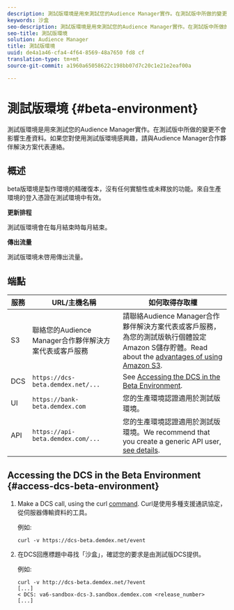 ```yaml
---
description: 測試版環境是用來測試您的Audience Manager實作。在測試版中所做的變更不會影響生產資料。如果您對使用測試版環境感興趣，請與Audience Manager合作夥伴解決方案代表連絡。
keywords: 沙盒
seo-description: 測試版環境是用來測試您的Audience Manager實作。在測試版中所做的變更不會影響生產資料。如果您對使用測試版環境感興趣，請與Audience Manager合作夥伴解決方案代表連絡。
seo-title: 測試版環境
solution: Audience Manager
title: 測試版環境
uuid: de4a1a46-cfa4-4f64-8569-48a7650 fd8 cf
translation-type: tm+mt
source-git-commit: a1960a65058622c198bb07d7c20c1e21e2eaf00a

---
```



# 測試版環境 {#beta-environment}

測試版環境是用來測試您的Audience Manager實作。在測試版中所做的變更不會影響生產資料。如果您對使用測試版環境感興趣，請與Audience Manager合作夥伴解決方案代表連絡。

## 概述

beta版環境是製作環境的精確復本，沒有任何實驗性或未釋放的功能。來自生產環境的登入憑證在測試環境中有效。

**更新排程**

測試版環境會在每月結束時每月結束。

**傳出流量**

測試版環境未啓用傳出流量。

<!-- 

Added re: AAM-30826.

 -->

## 端點



| 服務 | URL/主機名稱 | 如何取得存取權 |
|--- |--- | --- |
| S3 | 聯絡您的Audience Manager合作夥伴解決方案代表或客戶服務 | 請聯絡Audience Manager合作夥伴解決方案代表或客戶服務，為您的測試版執行個體設定Amazon S儲存貯體。Read about the [advantages of using Amazon S3](../reference/amazon-s3.md). |
| DCS | `https://dcs-beta.demdex.net/...` | See [Accessing the DCS in the Beta Environment](../reference/beta-environment.md#access-dcs-beta-environment). |
| UI | `https://bank-beta.demdex.com` | 您的生產環境認證適用於測試版環境。 |
| API | `https://api-beta.demdex.com/...` | 您的生產環境認證適用於測試版環境。We recommend that you create a generic API user, [see details](../api/rest-api-main/aam-api-getting-started.md#requirements). |

## Accessing the DCS in the Beta Environment {#access-dcs-beta-environment}

1. Make a DCS call, using the curl [command](https://curl.haxx.se/docs/manpage.html). Curl是使用多種支援通訊協定，從伺服器傳輸資料的工具。

   例如:

   `curl -v https://dcs-beta.demdex.net/event`

1. 在DCS回應標題中尋找「沙盒」，確認您的要求是由測試版DCS提供。

   例如:

   ```
   curl -v http://dcs-beta.demdex.net/?event
   [...]
   < DCS: va6-sandbox-dcs-3.sandbox.demdex.com <release_number>
   [...]
   ```

<!--

1. Determine the load balancer's endpoint IP addresses.

   Run the `dig`  [command](https://en.wikipedia.org/wiki/Dig_(command)) to determine the IP address of the nearest load balancer. The `dig` command queries the Domain Name System and returns the name and IP addresses of the [!DNL Audience Manager] [!UICONTROL Data Collection Servers (DCS)].

   ```
   dig dcs-beta.demdex.net
   ...
   dcs-sandbox-1754093861.us-east-1.elb.amazonaws.com. 60 IN A 52.87.15.51
   dcs-sandbox-1754093861.us-east-1.elb.amazonaws.com. 60 IN A 50.16.150.8
   dcs-sandbox-1754093861.us-east-1.elb.amazonaws.com. 60 IN A 52.2.228.100
   ```

2. Using one of the addresses in the above table, add a static DNS entry in the [!DNL /etc/hosts] file.

   On Windows, modify [!DNL c:\WINDOWS\system32\drivers\etc\hosts].

   For example:

   [!DNL 52.87.15.51 *`samplepartner`*.demdex.net]

   >[!NOTE]
   >
   >The addresses change occasionally, so you must keep your [!DNL /etc/hosts] file up to date.

   Additionally, if you need to set up ID synchronization, you must add a similar entry for [!DNL dpm.demdex.net.]

   [!DNL 52.87.15.51 dpm.demdex.net]. 

3. Make a DCS call, using the `curl` [command](https://curl.haxx.se/docs/manpage.html). Curl is a tool to transfer data from or to a server, using one of many supported protocols.

   For example:

   [!DNL https://<domain>/event?product=camera] 

4. Verify that your request was served by the beta DCS by looking for "sandbox" in the DCS response header.

   For example:

   ```
   curl -v https://dcs-beta.demdex.net/?event
   [...]
   < DCS: va6-sandbox-dcs-3.sandbox.demdex.com <release_number>
   [...]
   ```

   -->